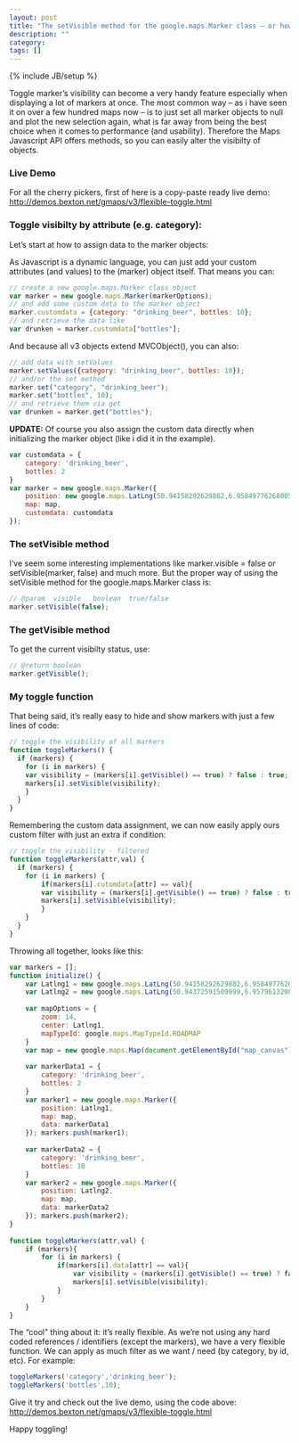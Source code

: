 ```yaml
---
layout: post
title: "The setVisible method for the google.maps.Marker class – or how to toggle marker icons with the Google Maps v3 JavaScript API."
description: ""
category: 
tags: []
---
```

{% include JB/setup %}

Toggle marker’s visibility can become a very handy feature especially when displaying a lot of markers at once. The most common way – as i have seen it on over a few hundred maps now – is to just set all marker objects to null and plot the new selection again, what is far away from being the best choice when it comes to performance (and usability). Therefore the Maps Javascript API offers methods, so you can easily alter the visibilty of objects.

### Live Demo

For all the cherry pickers, first of here is a copy-paste ready live demo:
http://demos.bexton.net/gmaps/v3/flexible-toggle.html

### Toggle visibilty by attribute (e.g. category):

Let’s start at how to assign data to the marker objects:

As Javascript is a dynamic language, you can just add your custom attributes (and values) to the (marker) object itself. That means you can:

```js
// create a new google.maps.Marker class object
var marker = new google.maps.Marker(markerOptions);
// and add some custom data to the marker object
marker.customdata = {category: "drinking_beer", bottles: 10};
// and retrieve the data like
var drunken = marker.customdata["bottles"];
```

And because all v3 objects extend MVCObject(), you can also:

```js
// add data with setValues
marker.setValues({category: "drinking_beer", bottles: 10});
// and/or the set method
marker.set("category", "drinking_beer");
marker.set("bottles", 10);
// and retrieve them via get
var drunken = marker.get("bottles");
```

**UPDATE:** Of course you also assign the custom data directly when initializing the marker object (like i did it in the example).

```js
var customdata = {
    category: 'drinking_beer',
    bottles: 2
}
var marker = new google.maps.Marker({
    position: new google.maps.LatLng(50.94158292629882,6.958497762680054),
    map: map,
    customdata: customdata
});
```

### The setVisible method

I’ve seem some interesting implementations like marker.visible = false or setVisible(marker, false) and much more.
But the proper way of using the setVisible method for the google.maps.Marker class is:

```js
// @param  visible   boolean  true/false
marker.setVisible(false);
```

### The getVisible method

To get the current visibilty status, use:

```js
// @return boolean
marker.getVisible();
```

### My toggle function

That being said, it’s really easy to hide and show markers with just a few lines of code:

```js
// toggle the visibility of all markers
function toggleMarkers() {
  if (markers) {
    for (i in markers) {
	var visibility = (markers[i].getVisible() == true) ? false : true;
	markers[i].setVisible(visibility);
    }
  }
}
```

Remembering the custom data assignment, we can now easily apply ours custom filter with just an extra if condition:

```js
// toggle the visibility - filtered
function toggleMarkers(attr,val) {
  if (markers) {
    for (i in markers) {
        if(markers[i].cutomdata[attr] == val){
	    var visibility = (markers[i].getVisible() == true) ? false : true;
	    markers[i].setVisible(visibility);
        }
    }
  }
}
```

Throwing all together, looks like this:

```js
var markers = [];
function initialize() {
    var Latlng1 = new google.maps.LatLng(50.94158292629882,6.958497762680054);
    var Latlng2 = new google.maps.LatLng(50.94372591509999,6.957961320877075);
 
    var mapOptions = {
        zoom: 14,
        center: Latlng1,
        mapTypeId: google.maps.MapTypeId.ROADMAP
    }
    var map = new google.maps.Map(document.getElementById("map_canvas"), mapOptions);
 
    var markerData1 = {
        category: 'drinking_beer',
        bottles: 2
    }
    var marker1 = new google.maps.Marker({
        position: Latlng1,
        map: map,
        data: markerData1
    }); markers.push(marker1);
 
    var markerData2 = {
        category: 'drinking_beer',
        bottles: 10
    }
    var marker2 = new google.maps.Marker({
        position: Latlng2,
        map: map,
        data: markerData2
    }); markers.push(marker2);
}
 
function toggleMarkers(attr,val) {
    if (markers){
        for (i in markers) {
            if(markers[i].data[attr] == val){
                var visibility = (markers[i].getVisible() == true) ? false : true;
                markers[i].setVisible(visibility);
            }
        }
    }
}
```

The “cool” thing about it: it’s really flexible. As we’re not using any hard coded references / identifiers (except the markers), we have a very flexible function. We can apply as much filter as we want / need (by category, by id, etc). For example:

```js
toggleMarkers('category','drinking_beer');
toggleMarkers('bottles',10);
```

Give it try and check out the live demo, using the code above:
http://demos.bexton.net/gmaps/v3/flexible-toggle.html

Happy toggling!  
